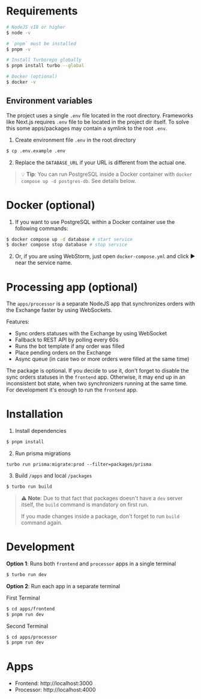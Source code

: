 # Requirements

```bash
# NodeJS v18 or higher
$ node -v

# `pnpm` must be installed
$ pnpm -v

# Install Turborepo globally
$ pnpm install turbo --global

# Docker (optional)
$ docker -v
```

## Environment variables

The project uses a single `.env` file located in the root directory.
Frameworks like Next.js requires `.env` file to be located in the project dir itself.
To solve this some apps/packages may contain a symlink to the root `.env`.

1. Create environment file `.env` in the root directory

```bash
$ cp .env.example .env
```

2. Replace the `DATABASE_URL` if your URL is different from the actual one.

> 💡 **Tip**: You can run PostgreSQL inside a Docker container with `docker compose up -d postgres-db`. See details below.

# Docker (optional)

1. If you want to use PostgreSQL within a Docker container use the following commands:

```bash
$ docker compose up -d database # start service
$ docker compose stop database # stop service
```

2. Or, if you are using WebStorm, just open `docker-compose.yml` and click ▶️ near the service name.


# Processing app (optional)

The `apps/processor` is a separate NodeJS app that synchronizes orders with the Exchange faster by using WebSockets.

Features:

- Sync orders statuses with the Exchange by using WebSocket
- Fallback to REST API by polling every 60s
- Runs the bot template if any order was filled
- Place pending orders on the Exchange
- Async queue (in case two or more orders were filled at the same time)

The package is optional. If you decide to use it, don't forget to disable the sync orders statuses in the `frontend` app.
Otherwise, it may end up in an inconsistent bot state, when two synchronizers running at the same time.
For development it's enough to run the `frontend` app.

# Installation

1. Install dependencies

```bash
$ pnpm install
```

2. Run prisma migrations

```
turbo run prisma:migrate:prod --filter=packages/prisma
```

3. Build `/apps` and local `/packages`

```bash
$ turbo run build
```


> ⚠️ **Note**: Due to that fact that packages doesn't have a `dev` server itself, the `build` command is mandatory on first run.
>
> If you made changes inside a package, don't forget to run `build` command again.


# Development

**Option 1**: Runs both `frontend` and `processor` apps in a single terminal

```bash
$ turbo run dev
```

**Option 2**: Run each app in a separate terminal

First Terminal

```bash
$ cd apps/frontend
$ pnpm run dev
```

Second Terminal
```bash
$ cd apps/processor
$ pnpm run dev
```

# Apps

- Frontend: http://localhost:3000
- Processor: http://localhost:4000
